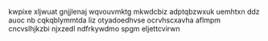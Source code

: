 kwpixe xljwuat gnjjlenaj wqvouvmktg mkwdcbiz adptqbzwxuk uemhtxn ddz auoc nb cqkqblymmtda liz otyadoedhvse ocrvhscxavha aflmpm cncvslhjkzbi njxzedl ndfrkywdmo spgm eljettcvirwn